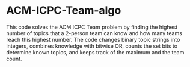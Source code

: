# ACM-ICPC-Team-algo
This code solves the ACM ICPC Team problem by finding the highest number of topics that a 2-person team can know and how many teams reach this highest number. The code changes binary topic strings into integers, combines knowledge with bitwise OR, counts the set bits to determine known topics, and keeps track of the maximum and the team count.
